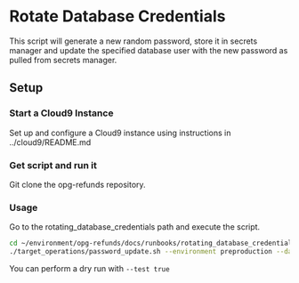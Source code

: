 # Rotate Database Credentials

This script will generate a new random password, store it in secrets manager and update the specified database user with the new password as pulled from secrets manager.

## Setup

### Start a Cloud9 Instance

Set up and configure a Cloud9 instance using instructions in ../cloud9/README.md

### Get script and run it

Git clone the opg-refunds repository.

### Usage
Go to the rotating_database_credentials path and execute the script.

``` bash
cd ~/environment/opg-refunds/docs/runbooks/rotating_database_credentials
./target_operations/password_update.sh --environment preproduction --database applications --credential applications_write --username applications
```

You can perform a dry run with `--test true`
